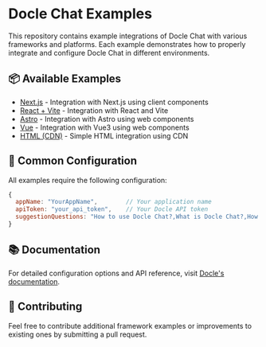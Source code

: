 # Docle Chat Examples

This repository contains example integrations of Docle Chat with various frameworks and platforms. Each example demonstrates how to properly integrate and configure Docle Chat in different environments.

## 📦 Available Examples

- [Next.js](/nextjs) - Integration with Next.js using client components
- [React + Vite](/react-with-vite) - Integration with React and Vite
- [Astro](/astro) - Integration with Astro using web components
- [Vue](/vue) - Integration with Vue3 using web components
- [HTML (CDN)](/html-with-cdn) - Simple HTML integration using CDN

## 🔑 Common Configuration

All examples require the following configuration:
```js
{
  appName: "YourAppName",        // Your application name
  apiToken: "your_api_token",    // Your Docle API token
  suggestionQuestions: "How to use Docle Chat?,What is Docle Chat?,How to get started with Docle Chat?,What are the features of Docle Chat?"     // Comma-separated suggested questions
}
```

## 📚 Documentation

For detailed configuration options and API reference, visit [Docle's documentation](https://docle.co).

## 🤝 Contributing

Feel free to contribute additional framework examples or improvements to existing ones by submitting a pull request.